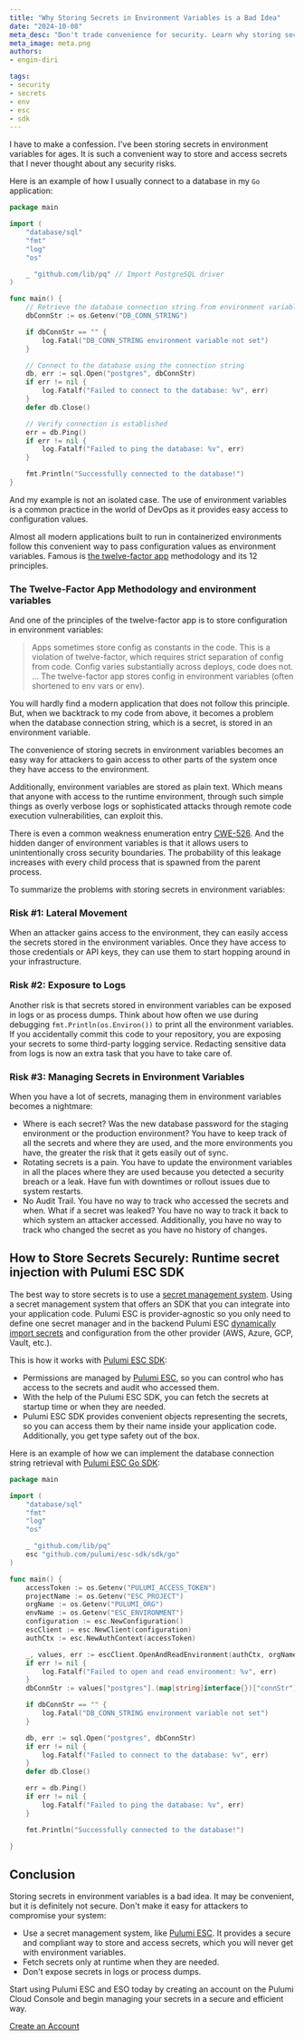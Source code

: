 ```yaml
---
title: "Why Storing Secrets in Environment Variables is a Bad Idea"
date: "2024-10-08"
meta_desc: "Don't trade convenience for security. Learn why storing secrets in environment variables is a bad idea and how Pulumi ESC SDK can help."
meta_image: meta.png
authors:
- engin-diri

tags:
- security
- secrets
- env
- esc
- sdk
---
```


I have to make a confession. I've been storing secrets in environment variables for ages. It is such a convenient way to store and access secrets that I never thought about any security risks.

Here is an example of how I usually connect to a database in my `Go` application:

<!--more-->

```go
package main

import (
	"database/sql"
	"fmt"
	"log"
	"os"

	_ "github.com/lib/pq" // Import PostgreSQL driver
)

func main() {
	// Retrieve the database connection string from environment variable
	dbConnStr := os.Getenv("DB_CONN_STRING")

	if dbConnStr == "" {
		log.Fatal("DB_CONN_STRING environment variable not set")
	}

	// Connect to the database using the connection string
	db, err := sql.Open("postgres", dbConnStr)
	if err != nil {
		log.Fatalf("Failed to connect to the database: %v", err)
	}
	defer db.Close()

	// Verify connection is established
	err = db.Ping()
	if err != nil {
		log.Fatalf("Failed to ping the database: %v", err)
	}

	fmt.Println("Successfully connected to the database!")
}
```

And my example is not an isolated case. The use of environment variables is a common practice in the world of DevOps as it provides easy access to configuration values.

Almost all modern applications built to run in containerized environments follow this convenient way to pass configuration values as environment variables. Famous is [the twelve-factor app](https://12factor.net/) methodology and its 12 principles.

### The Twelve-Factor App Methodology and environment variables

And one of the principles of the twelve-factor app is to store configuration in environment variables:

> Apps sometimes store config as constants in the code. This is a violation of twelve-factor, which requires strict
> separation of config from code. Config varies substantially across deploys, code does not.
> ...
> The twelve-factor app stores config in environment variables (often shortened to env vars or env).

You will hardly find a modern application that does not follow this principle. But, when we backtrack to my code from above, it becomes a problem when the database connection string, which is a secret, is stored in an environment variable.

The convenience of storing secrets in environment variables becomes an easy way for attackers to gain access to other parts of the system once they have access to the environment.

Additionally, environment variables are stored as plain text. Which means that anyone with access to the runtime environment, through such simple things as overly verbose logs or sophisticated attacks through remote code execution vulnerabilities, can exploit this.

There is even a common weakness enumeration entry [CWE-526](https://cwe.mitre.org/data/definitions/526.html?ref=blog.arcjet.com). And the hidden danger of environment variables is that it allows users to unintentionally cross security boundaries. The probability of this leakage increases with every child process that is spawned from the parent process.

To summarize the problems with storing secrets in environment variables:

### Risk #1: Lateral Movement

When an attacker gains access to the environment, they can easily access the secrets stored in the environment variables. Once they have access to those credentials or API keys, they can use them to start hopping around in your infrastructure.

### Risk #2: Exposure to Logs

Another risk is that secrets stored in environment variables can be exposed in logs or as process dumps. Think about how often we use during debugging `fmt.Println(os.Environ())` to print all the environment variables. If you accidentally commit this code to your repository, you are exposing your secrets to some third-party logging service. Redacting sensitive data from logs is now an extra task that you have to take care of.

### Risk #3: Managing Secrets in Environment Variables

When you have a lot of secrets, managing them in environment variables becomes a nightmare:

- Where is each secret? Was the new database password for the staging environment or the production environment? You have to keep track of all the secrets and where they are used, and the more environments you have, the greater the risk that it gets easily out of sync.
- Rotating secrets is a pain. You have to update the environment variables in all the places where they are used because you detected a security breach or a leak. Have fun with downtimes or rollout issues due to system restarts.
- No Audit Trail. You have no way to track who accessed the secrets and when. What if a secret was leaked? You have no way to track it back to which system an attacker accessed. Additionally, you have no way to track who changed the secret as you have no history of changes.

## How to Store Secrets Securely: Runtime secret injection with Pulumi ESC SDK

The best way to store secrets is to use a [secret management system](/what-is/what-is-secrets-management/). Using a secret management system that offers an SDK that you can integrate into your application code. Pulumi ESC is provider-agnostic so you only need to define one secret manager and in the backend Pulumi ESC [dynamically import secrets](/docs/esc/integrations/dynamic-secrets/) and configuration from the other provider (AWS, Azure, GCP, Vault, etc.).

This is how it works with [Pulumi ESC SDK](/docs/esc/development/languages-sdks/):

- Permissions are managed by [Pulumi ESC](/product/secrets-management/), so you can control who has access to the secrets and audit who accessed them.
- With the help of the Pulumi ESC SDK, you can fetch the secrets at startup time or when they are needed.
- Pulumi ESC SDK provides convenient objects representing the secrets, so you can access them by their name inside your application code. Additionally, you get type safety out of the box.

Here is an example of how we can implement the database connection string retrieval with [Pulumi ESC Go SDK](/docs/esc/development/languages-sdks/go/):

```go
package main

import (
	"database/sql"
	"fmt"
	"log"
	"os"

	_ "github.com/lib/pq"
	esc "github.com/pulumi/esc-sdk/sdk/go"
)

func main() {
	accessToken := os.Getenv("PULUMI_ACCESS_TOKEN")
	projectName := os.Getenv("ESC_PROJECT")
	orgName := os.Getenv("PULUMI_ORG")
	envName := os.Getenv("ESC_ENVIRONMENT")
	configuration := esc.NewConfiguration()
	escClient := esc.NewClient(configuration)
	authCtx := esc.NewAuthContext(accessToken)

	_, values, err := escClient.OpenAndReadEnvironment(authCtx, orgName, projectName, envName)
	if err != nil {
		log.Fatalf("Failed to open and read environment: %v", err)
	}
	dbConnStr := values["postgres"].(map[string]interface{})["connStr"].(string)

	if dbConnStr == "" {
		log.Fatal("DB_CONN_STRING environment variable not set")
	}

	db, err := sql.Open("postgres", dbConnStr)
	if err != nil {
		log.Fatalf("Failed to connect to the database: %v", err)
	}
	defer db.Close()

	err = db.Ping()
	if err != nil {
		log.Fatalf("Failed to ping the database: %v", err)
	}

	fmt.Println("Successfully connected to the database!")

}
```

## Conclusion

Storing secrets in environment variables is a bad idea. It may be convenient, but it is definitely not secure. Don't
make it easy for attackers to compromise your system:

- Use a secret management system, like [Pulumi ESC](/product/secrets-management/). It provides a secure and compliant way to store and access secrets,
  which you will never get with environment variables.
- Fetch secrets only at runtime when they are needed.
- Don't expose secrets in logs or process dumps.

Start using Pulumi ESC and ESO today by creating an account on the Pulumi Cloud Console and begin managing your secrets in a secure and efficient way.

<a class="btn btn-secondary" href="https://app.pulumi.com/signup" target="_blank">Create an Account</a>
